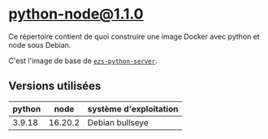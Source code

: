 # python-node@1.1.0

Ce répertoire contient de quoi construire une image Docker avec python et node
sous Debian.

C'est l'image de base de [`ezs-python-server`](../ezs-python-server/README.md).

## Versions utilisées

| python | node    | système d'exploitation |
| ------ | ------- | ---------------------- |
| 3.9.18 | 16.20.2 | Debian bullseye        |
